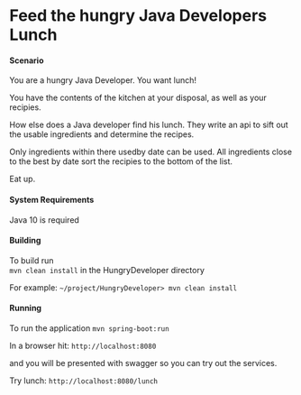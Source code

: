 # Feed the hungry Java Developers Lunch 

#### Scenario 

You are a hungry Java Developer. You want lunch! 

You have the contents of the kitchen at your disposal, as well as your recipies. 

How else does a Java developer find his lunch. They write an api to sift out the usable ingredients and determine the recipes. 

Only ingredients within there usedby date can be used. All ingredients close to the best by date sort the recipies to the bottom of the list. 

Eat up.    

#### System Requirements 

Java 10 is required 

#### Building 

To build run  
`mvn clean install` in the HungryDeveloper directory

For example: 
`~/project/HungryDeveloper> mvn clean install`

#### Running 
To run the application
`mvn spring-boot:run`

In a browser hit: 
`http://localhost:8080`

and you will be presented with swagger so you can try out the 
services.

Try lunch: 
`http://localhost:8080/lunch`
